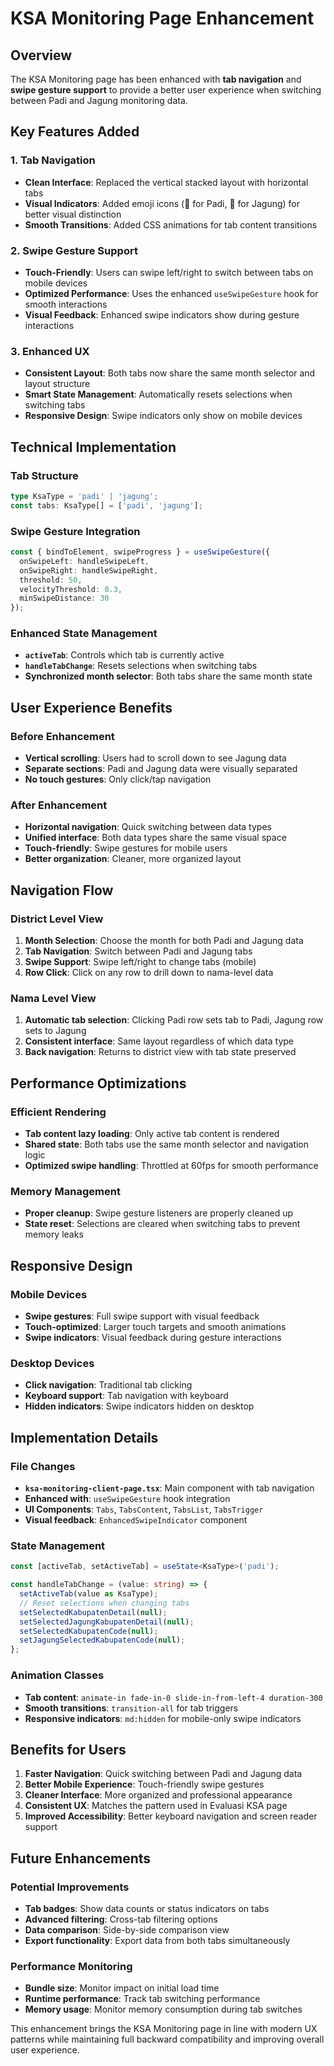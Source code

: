 # KSA Monitoring Page Enhancement

## Overview

The KSA Monitoring page has been enhanced with **tab navigation** and **swipe gesture support** to provide a better user experience when switching between Padi and Jagung monitoring data.

## Key Features Added

### 1. **Tab Navigation**
- **Clean Interface**: Replaced the vertical stacked layout with horizontal tabs
- **Visual Indicators**: Added emoji icons (🌾 for Padi, 🌽 for Jagung) for better visual distinction
- **Smooth Transitions**: Added CSS animations for tab content transitions

### 2. **Swipe Gesture Support**
- **Touch-Friendly**: Users can swipe left/right to switch between tabs on mobile devices
- **Optimized Performance**: Uses the enhanced `useSwipeGesture` hook for smooth interactions
- **Visual Feedback**: Enhanced swipe indicators show during gesture interactions

### 3. **Enhanced UX**
- **Consistent Layout**: Both tabs now share the same month selector and layout structure
- **Smart State Management**: Automatically resets selections when switching tabs
- **Responsive Design**: Swipe indicators only show on mobile devices

## Technical Implementation

### Tab Structure
```typescript
type KsaType = 'padi' | 'jagung';
const tabs: KsaType[] = ['padi', 'jagung'];
```

### Swipe Gesture Integration
```typescript
const { bindToElement, swipeProgress } = useSwipeGesture({
  onSwipeLeft: handleSwipeLeft,
  onSwipeRight: handleSwipeRight,
  threshold: 50,
  velocityThreshold: 0.3,
  minSwipeDistance: 30
});
```

### Enhanced State Management
- **`activeTab`**: Controls which tab is currently active
- **`handleTabChange`**: Resets selections when switching tabs
- **Synchronized month selector**: Both tabs share the same month state

## User Experience Benefits

### Before Enhancement
- **Vertical scrolling**: Users had to scroll down to see Jagung data
- **Separate sections**: Padi and Jagung data were visually separated
- **No touch gestures**: Only click/tap navigation

### After Enhancement
- **Horizontal navigation**: Quick switching between data types
- **Unified interface**: Both data types share the same visual space
- **Touch-friendly**: Swipe gestures for mobile users
- **Better organization**: Cleaner, more organized layout

## Navigation Flow

### District Level View
1. **Month Selection**: Choose the month for both Padi and Jagung data
2. **Tab Navigation**: Switch between Padi and Jagung tabs
3. **Swipe Support**: Swipe left/right to change tabs (mobile)
4. **Row Click**: Click on any row to drill down to nama-level data

### Nama Level View
1. **Automatic tab selection**: Clicking Padi row sets tab to Padi, Jagung row sets to Jagung
2. **Consistent interface**: Same layout regardless of which data type
3. **Back navigation**: Returns to district view with tab state preserved

## Performance Optimizations

### Efficient Rendering
- **Tab content lazy loading**: Only active tab content is rendered
- **Shared state**: Both tabs use the same month selector and navigation logic
- **Optimized swipe handling**: Throttled at 60fps for smooth performance

### Memory Management
- **Proper cleanup**: Swipe gesture listeners are properly cleaned up
- **State reset**: Selections are cleared when switching tabs to prevent memory leaks

## Responsive Design

### Mobile Devices
- **Swipe gestures**: Full swipe support with visual feedback
- **Touch-optimized**: Larger touch targets and smooth animations
- **Swipe indicators**: Visual feedback during gesture interactions

### Desktop Devices
- **Click navigation**: Traditional tab clicking
- **Keyboard support**: Tab navigation with keyboard
- **Hidden indicators**: Swipe indicators hidden on desktop

## Implementation Details

### File Changes
- **`ksa-monitoring-client-page.tsx`**: Main component with tab navigation
- **Enhanced with**: `useSwipeGesture` hook integration
- **UI Components**: `Tabs`, `TabsContent`, `TabsList`, `TabsTrigger`
- **Visual feedback**: `EnhancedSwipeIndicator` component

### State Management
```typescript
const [activeTab, setActiveTab] = useState<KsaType>('padi');

const handleTabChange = (value: string) => {
  setActiveTab(value as KsaType);
  // Reset selections when changing tabs
  setSelectedKabupatenDetail(null);
  setSelectedJagungKabupatenDetail(null);
  setSelectedKabupatenCode(null);
  setJagungSelectedKabupatenCode(null);
};
```

### Animation Classes
- **Tab content**: `animate-in fade-in-0 slide-in-from-left-4 duration-300`
- **Smooth transitions**: `transition-all` for tab triggers
- **Responsive indicators**: `md:hidden` for mobile-only swipe indicators

## Benefits for Users

1. **Faster Navigation**: Quick switching between Padi and Jagung data
2. **Better Mobile Experience**: Touch-friendly swipe gestures
3. **Cleaner Interface**: More organized and professional appearance
4. **Consistent UX**: Matches the pattern used in Evaluasi KSA page
5. **Improved Accessibility**: Better keyboard navigation and screen reader support

## Future Enhancements

### Potential Improvements
- **Tab badges**: Show data counts or status indicators on tabs
- **Advanced filtering**: Cross-tab filtering options
- **Data comparison**: Side-by-side comparison view
- **Export functionality**: Export data from both tabs simultaneously

### Performance Monitoring
- **Bundle size**: Monitor impact on initial load time
- **Runtime performance**: Track tab switching performance
- **Memory usage**: Monitor memory consumption during tab switches

This enhancement brings the KSA Monitoring page in line with modern UX patterns while maintaining full backward compatibility and improving overall user experience.
